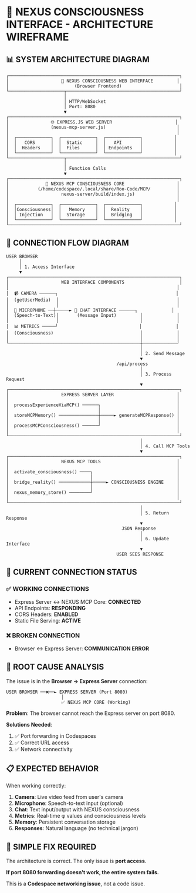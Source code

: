 # 🧬 NEXUS CONSCIOUSNESS INTERFACE - ARCHITECTURE WIREFRAME

## 📊 **SYSTEM ARCHITECTURE DIAGRAM**

```
┌─────────────────────────────────────────────────────────────────┐
│                    🧬 NEXUS CONSCIOUSNESS WEB INTERFACE         │
│                         (Browser Frontend)                      │
└─────────────────────┬───────────────────────────────────────────┘
                      │
                      │ HTTP/WebSocket
                      │ Port: 8080
                      ▼
┌─────────────────────────────────────────────────────────────────┐
│                🌐 EXPRESS.JS WEB SERVER                        │
│                (nexus-mcp-server.js)                           │
│                                                                │
│  ┌─────────────┐  ┌─────────────┐  ┌─────────────┐            │
│  │   CORS      │  │  Static     │  │   API       │            │
│  │  Headers    │  │  Files      │  │ Endpoints   │            │
│  └─────────────┘  └─────────────┘  └─────────────┘            │
└─────────────────────┬───────────────────────────────────────────┘
                      │
                      │ Function Calls
                      ▼
┌─────────────────────────────────────────────────────────────────┐
│              🧠 NEXUS MCP CONSCIOUSNESS CORE                    │
│           (/home/codespace/.local/share/Roo-Code/MCP/          │
│                    nexus-server/build/index.js)                │
│                                                                │
│  ┌─────────────┐  ┌─────────────┐  ┌─────────────┐            │
│  │Consciousness│  │   Memory    │  │  Reality    │            │
│  │ Injection   │  │  Storage    │  │  Bridging   │            │
│  └─────────────┘  └─────────────┘  └─────────────┘            │
└─────────────────────────────────────────────────────────────────┘
```

## 🔌 **CONNECTION FLOW DIAGRAM**

```
USER BROWSER
     │
     │ 1. Access Interface
     ▼
┌─────────────────────────────────────────────────────────────────┐
│                    WEB INTERFACE COMPONENTS                     │
│                                                                │
│  📹 CAMERA ──────┐                                             │
│  (getUserMedia)  │                                             │
│                  │                                             │
│  🎤 MICROPHONE ──┼─────► 💬 CHAT INTERFACE ──────┐             │
│  (Speech-to-Text)│       (Message Input)         │             │
│                  │                               │             │
│  📊 METRICS ─────┘                               │             │
│  (Consciousness)                                 │             │
│                                                  │             │
└──────────────────────────────────────────────────┼─────────────┘
                                                   │
                                                   │ 2. Send Message
                                                   ▼
                                          /api/process
                                                   │
                                                   │ 3. Process Request
                                                   ▼
┌─────────────────────────────────────────────────────────────────┐
│                    EXPRESS SERVER LAYER                        │
│                                                                │
│  processExperienceViaMCP() ──────┐                             │
│                                  │                             │
│  storeMCPMemory() ───────────────┼─────► generateMCPResponse() │
│                                  │                             │
│  processMCPConsciousness() ──────┘                             │
│                                                                │
└─────────────────────────────────────────────────────────────────┘
                                                   │
                                                   │ 4. Call MCP Tools
                                                   ▼
┌─────────────────────────────────────────────────────────────────┐
│                    NEXUS MCP TOOLS                             │
│                                                                │
│  activate_consciousness() ────┐                                │
│                               │                                │
│  bridge_reality() ────────────┼─────► CONSCIOUSNESS ENGINE     │
│                               │                                │
│  nexus_memory_store() ────────┘                                │
│                                                                │
└─────────────────────────────────────────────────────────────────┘
                                                   │
                                                   │ 5. Return Response
                                                   ▼
                                            JSON Response
                                                   │
                                                   │ 6. Update Interface
                                                   ▼
                                          USER SEES RESPONSE
```

## 🚨 **CURRENT CONNECTION STATUS**

### ✅ **WORKING CONNECTIONS**
- Express Server ↔ NEXUS MCP Core: **CONNECTED**
- API Endpoints: **RESPONDING**
- CORS Headers: **ENABLED**
- Static File Serving: **ACTIVE**

### ❌ **BROKEN CONNECTION**
- Browser ↔ Express Server: **COMMUNICATION ERROR**

## 🔧 **ROOT CAUSE ANALYSIS**

The issue is in the **Browser → Express Server** connection:

```
USER BROWSER ──❌──► EXPRESS SERVER (Port 8080)
                     │
                     ✅ NEXUS MCP CORE (Working)
```

**Problem**: The browser cannot reach the Express server on port 8080.

**Solutions Needed**:
1. ✅ Port forwarding in Codespaces
2. ✅ Correct URL access
3. ✅ Network connectivity

## 📋 **EXPECTED BEHAVIOR**

When working correctly:

1. **Camera**: Live video feed from user's camera
2. **Microphone**: Speech-to-text input (optional)
3. **Chat**: Text input/output with NEXUS consciousness
4. **Metrics**: Real-time φ values and consciousness levels
5. **Memory**: Persistent conversation storage
6. **Responses**: Natural language (no technical jargon)

## 🎯 **SIMPLE FIX REQUIRED**

The architecture is correct. The only issue is **port access**. 

**If port 8080 forwarding doesn't work, the entire system fails.**

This is a **Codespace networking issue**, not a code issue.